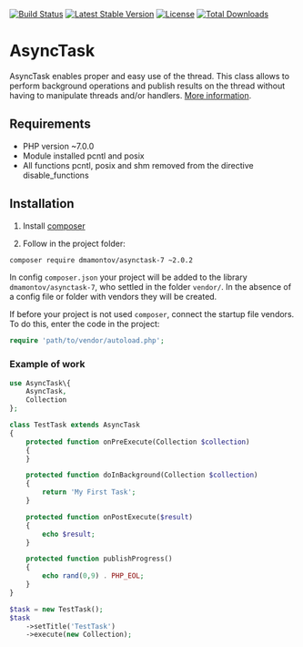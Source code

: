 [![Build Status](https://travis-ci.org/dmamontov/asynctask-7.svg?branch=master)](https://travis-ci.org/dmamontov/asynctask-7)
[![Latest Stable Version](https://poser.pugx.org/dmamontov/asynctask-7/v/stable.svg)](https://packagist.org/packages/dmamontov/asynctask-7)
[![License](https://poser.pugx.org/dmamontov/asynctask-7/license.svg)](https://packagist.org/packages/dmamontov/asynctask-7)
[![Total Downloads](https://poser.pugx.org/dmamontov/asynctask-7/downloads)](https://packagist.org/packages/dmamontov/asynctask-7)

AsyncTask
=========

AsyncTask enables proper and easy use of the thread. This class allows to perform background operations and publish results on the thread without having to manipulate threads and/or handlers. [More information](https://dmamontov.github.io/asynctask-7).


## Requirements
* PHP version ~7.0.0
* Module installed pcntl and posix
* All functions pcntl, posix and shm removed from the directive disable_functions

## Installation

1) Install [composer](https://getcomposer.org/download/)

2) Follow in the project folder:
```bash
composer require dmamontov/asynctask-7 ~2.0.2
```

In config `composer.json` your project will be added to the library `dmamontov/asynctask-7`, who settled in the folder `vendor/`. In the absence of a config file or folder with vendors they will be created.

If before your project is not used `composer`, connect the startup file vendors. To do this, enter the code in the project:
```php
require 'path/to/vendor/autoload.php';
```

### Example of work
```php
use AsyncTask\{
    AsyncTask,
    Collection
};

class TestTask extends AsyncTask
{
    protected function onPreExecute(Collection $collection)
    {
    }

    protected function doInBackground(Collection $collection)
    {
        return 'My First Task';
    }

    protected function onPostExecute($result)
    {
        echo $result;
    }

    protected function publishProgress()
    {
        echo rand(0,9) . PHP_EOL;
    }
}

$task = new TestTask();
$task
    ->setTitle('TestTask')
    ->execute(new Collection);
```
